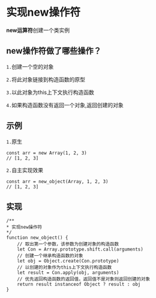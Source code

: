 # 实现new操作符
**new运算符**创建一个类实例

## new操作符做了哪些操作？
`1.`创建一个空的对象

`2.`将此对象链接到构造函数的原型

`3.`以此对象为this上下文执行构造函数

`4.`如果构造函数没有返回一个对象,返回创建的对象

## 示例
`1.`原生

    const arr = new Array(1, 2, 3)
    // [1, 2, 3]

`2.`自主实现效果

    const arr = new_object(Array, 1, 2, 3)
    // [1, 2, 3]

## 实现
    /**
    * 实现new操作符
    */
    function new_object() {
        // 取出第一个参数，该参数为创建对象的构造函数
        let Con = Array.prototype.shift.call(arguments)
        // 创建一个继承构造函数的对象
        let obj = Object.create(Con.prototype)
        // 以创建的对象作为this上下文执行构造函数
        let result = Con.apply(obj, arguments)
        // 优先返回构造函数的返回值，返回值不是对象则返回创建的对象
        return result instanceof Object ? result : obj
    }  
